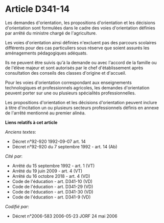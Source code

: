 # Article D341-14

Les demandes d'orientation, les propositions d'orientation et les décisions d'orientation sont formulées dans le cadre des
voies d'orientation définies par arrêté du ministre chargé de l'agriculture.

Les voies d'orientation ainsi définies n'excluent pas des parcours scolaires différents pour des cas particuliers sous
réserve que soient assurés les aménagements pédagogiques adéquats.

Ils ne peuvent être suivis qu'à la demande ou avec l'accord de la famille ou de l'élève majeur et sont autorisés par le chef
d'établissement après consultation des conseils des classes d'origine et d'accueil.

Pour les voies d'orientation correspondant aux enseignements technologiques et professionnels agricoles, les demandes
d'orientation peuvent porter sur une ou plusieurs spécialités professionnelles.

Les propositions d'orientation et les décisions d'orientation peuvent inclure à titre d'incitation un ou plusieurs secteurs
professionnels définis en annexe de l'arrêté mentionné au premier alinéa.

**Liens relatifs à cet article**

_Anciens textes_:

  - Décret n°92-920 1992-09-07 art. 14
  - Décret n°92-920 du 7 septembre 1992 - art. 14 (Ab)

_Cité par_:

  - Arrêté du 15 septembre 1992 - art. 1 (VT)
  - Arrêté du 19 juin 2009 - art. 4 (VT)
  - Arrêté du 16 octobre 2018 - art. 4 (VD)
  - Code de l'éducation - art. D341-10 (VD)
  - Code de l'éducation - art. D341-29 (VD)
  - Code de l'éducation - art. D341-30 (VD)
  - Code de l'éducation - art. D341-9 (VD)

_Codifié par_:

  - Décret n°2006-583 2006-05-23 JORF 24 mai 2006
